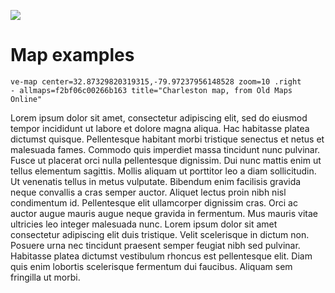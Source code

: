 [![](https://v3.juncture-digital.org/images/wb.svg)](https://v3.juncture-digital.org/wb)

# Map examples

```
ve-map center=32.87329820319315,-79.97237956148528 zoom=10 .right
- allmaps=f2bf06c00266b163 title="Charleston map, from Old Maps Online"
```

Lorem ipsum dolor sit amet, consectetur adipiscing elit, sed do eiusmod tempor incididunt ut labore et dolore magna aliqua. Hac habitasse platea dictumst quisque. Pellentesque habitant morbi tristique senectus et netus et malesuada fames. Commodo quis imperdiet massa tincidunt nunc pulvinar. Fusce ut placerat orci nulla pellentesque dignissim. Dui nunc mattis enim ut tellus elementum sagittis. Mollis aliquam ut porttitor leo a diam sollicitudin. Ut venenatis tellus in metus vulputate. Bibendum enim facilisis gravida neque convallis a cras semper auctor. Aliquet lectus proin nibh nisl condimentum id. Pellentesque elit ullamcorper dignissim cras. Orci ac auctor augue mauris augue neque gravida in fermentum. Mus mauris vitae ultricies leo integer malesuada nunc. Lorem ipsum dolor sit amet consectetur adipiscing elit duis tristique. Velit scelerisque in dictum non. Posuere urna nec tincidunt praesent semper feugiat nibh sed pulvinar. Habitasse platea dictumst vestibulum rhoncus est pellentesque elit. Diam quis enim lobortis scelerisque fermentum dui faucibus. Aliquam sem fringilla ut morbi.
